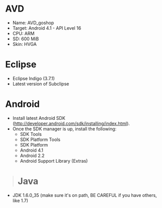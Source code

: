 # AVD #

  * Name: AVD\_goshop
  * Target: Android 4.1 - API Level 16
  * CPU: ARM
  * SD: 600 MiB
  * Skin: HVGA

# Eclipse #

  * Eclipse Indigo (3.7.1)
  * Latest version of Subclipse

# Android #

  * Install latest Android SDK (http://developer.android.com/sdk/installing/index.html).
  * Once the SDK manager is up, install the following:
    * SDK Tools
    * SDK Platform Tools
    * SDK Platform
    * Android 4.1
    * Android 2.2
    * Android Support Library (Extras)

> # Java #

  * JDK 1.6.0\_35 (make sure it's on path, BE CAREFUL if you have others, like 1.7)
